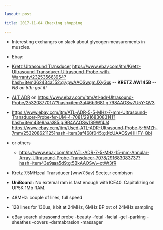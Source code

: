 ```yaml
---

layout: post

title: 2017-11-04 Checking shopping

---
```



-   Interesting exchanges on slack about glycogen measurements in
    muscles.

-   Ebay:

-   [Kretz Ultrasound Transducer](/include/ebay/kretz/)
    https://www.ebay.com/itm/Kretz-Ultrasound-Transducer-Ultrasound-Probe-with-Warranty/232535663954?hash=item362434a552:g:ypwAAOSwgmJXyGus
    -- **KRETZ AW145B** -- *NB on 5th: got it!*
-   [ALT ADR](/include/ebay/atladr/) on
    https://www.ebay.com/itm/Atl-adr-Ultrasound-Probe/253208770177?hash=item3af46b3681:g:798AAOSw7U5Y-QV3
-   https://www.ebay.com/itm/ATL-ADR-5-5-MHz-7-mm-Ultrasound-Transducer-Probe-for-UM-4-7081/291683083141?hash=item43e9aaa385:g:9R4AAOSw1S9Wf4J4
    https://www.ebay.com/itm/Used-ATL-ADR-Ultrasound-Probe-5-5MZh-7mm/253208621125?hash=item3af468f045:g:NcUAAOSwHHFY-QbI
-   or others
    -   https://www.ebay.com/itm/ATL-ADR-7-5-MHz-15-mm-Annular-Array-Ultrasound-Probe-Transducer-7078/291683083737?hash=item43e9aaa5d9:g:5BkAAOSw\~otWf3fR
-   Kretz 7.5MHzcal Transducer \[wnw7.5av\] Secteur combison

-   **UniBoard** : No external ram is fast enough with ICE40.
    Capitalizing on UP5K 1Mb RAM.

-   48MHz: couple of lines, full speed
-   128 lines for 130us, 8 bit at 24MHz, 6MHz BP out of 24MHz sampling

-   eBay search ultrasound probe -beauty -fetal -facial -gel -parking
    -sheathes -covers -dermabrasion -massager

